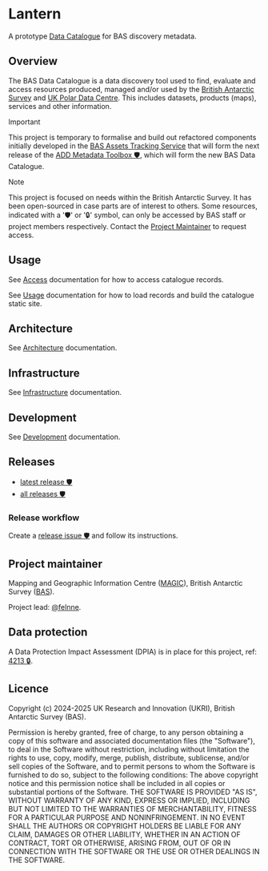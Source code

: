 # Lantern

A prototype [Data Catalogue](https://data.bas.ac.uk/-/index) for BAS discovery metadata.

## Overview

The BAS Data Catalogue is a data discovery tool used to find, evaluate and access resources produced, managed and/or used
by the [British Antarctic Survey](https://www.bas.ac.uk) and [UK Polar Data Centre](https://www.bas.ac.uk/data/uk-pdc/).
This includes datasets, products (maps), services and other information.

<!-- pyml disable md028 -->
> [!IMPORTANT]
> This project is temporary to formalise and build out refactored components initially developed in the
> [BAS Assets Tracking Service](https://github.com/antarctica/assets-tracking-service) that will form the next release
> of the [ADD Metadata Toolbox 🛡️](https://gitlab.data.bas.ac.uk/MAGIC/add-metadata-toolbox), which will form the new
> BAS Data Catalogue.

> [!NOTE]
> This project is focused on needs within the British Antarctic Survey. It has been open-sourced in case parts are of
> interest to others. Some resources, indicated with a '🛡' or '🔒' symbol, can only be accessed by BAS staff or
> project members respectively. Contact the [Project Maintainer](#project-maintainer) to request access.
<!-- pyml enable md028 -->

## Usage

See [Access](/docs/access.md) documentation for how to access catalogue records.

See [Usage](/docs/usage.md) documentation for how to load records and build the catalogue static site.

## Architecture

See [Architecture](/docs/architecture.md) documentation.

## Infrastructure

See [Infrastructure](/docs/infrastructure.md) documentation.

## Development

See [Development](/docs/dev.md) documentation.

## Releases

- [latest release 🛡️](https://gitlab.data.bas.ac.uk/MAGIC/lantern-exp/-/releases/permalink/latest)
- [all releases 🛡️](https://gitlab.data.bas.ac.uk/MAGIC/lantern-exp/-/releases)

### Release workflow

Create a
[release issue 🛡](https://gitlab.data.bas.ac.uk/MAGIC/lantern-exp/-/issues/new?issue[title]=x.x.x%20release&issuable_template=release)
and follow its instructions.

## Project maintainer

Mapping and Geographic Information Centre ([MAGIC](https://www.bas.ac.uk/teams/magic)), British Antarctic Survey
([BAS](https://www.bas.ac.uk)).

Project lead: [@felnne](https://www.bas.ac.uk/profile/felnne).

## Data protection

A Data Protection Impact Assessment (DPIA) is in place for this project, ref:
[4213 🔒](https://app-uk.onetrust.com/assessment/details/5ef15cb7-5736-446c-9a3c-c5d0d2751109).

## Licence

Copyright (c) 2024-2025 UK Research and Innovation (UKRI), British Antarctic Survey (BAS).

Permission is hereby granted, free of charge, to any person obtaining a copy
of this software and associated documentation files (the "Software"), to deal
in the Software without restriction, including without limitation the rights
to use, copy, modify, merge, publish, distribute, sublicense, and/or sell
copies of the Software, and to permit persons to whom the Software is
furnished to do so, subject to the following conditions:
The above copyright notice and this permission notice shall be included in all
copies or substantial portions of the Software.
THE SOFTWARE IS PROVIDED "AS IS", WITHOUT WARRANTY OF ANY KIND, EXPRESS OR
IMPLIED, INCLUDING BUT NOT LIMITED TO THE WARRANTIES OF MERCHANTABILITY,
FITNESS FOR A PARTICULAR PURPOSE AND NONINFRINGEMENT. IN NO EVENT SHALL THE
AUTHORS OR COPYRIGHT HOLDERS BE LIABLE FOR ANY CLAIM, DAMAGES OR OTHER
LIABILITY, WHETHER IN AN ACTION OF CONTRACT, TORT OR OTHERWISE, ARISING FROM,
OUT OF OR IN CONNECTION WITH THE SOFTWARE OR THE USE OR OTHER DEALINGS IN THE
SOFTWARE.
